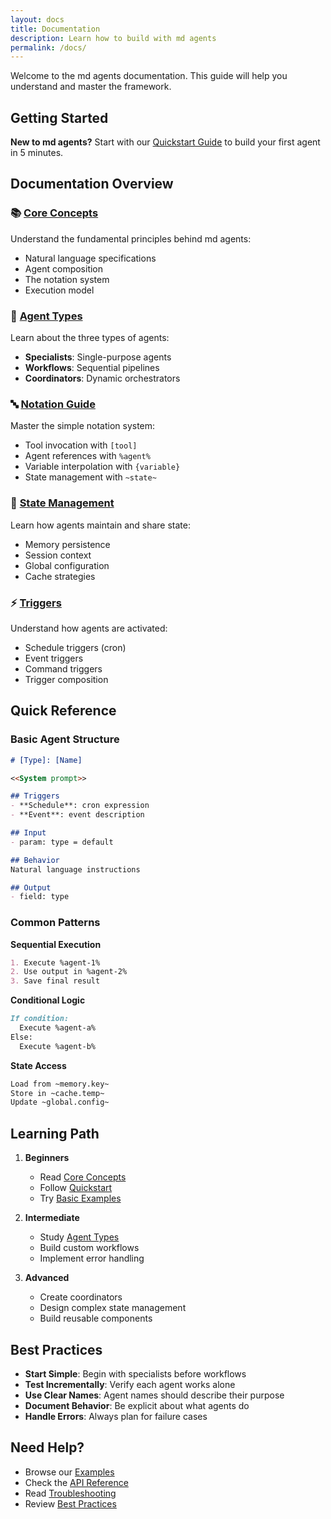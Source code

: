 ```yaml
---
layout: docs
title: Documentation
description: Learn how to build with md agents
permalink: /docs/
---
```


Welcome to the md agents documentation. This guide will help you understand and master the framework.

## Getting Started

<div class="alert alert-info">
<strong>New to md agents?</strong> Start with our <a href="/quickstart/">Quickstart Guide</a> to build your first agent in 5 minutes.
</div>

## Documentation Overview

### 📚 [Core Concepts](/docs/concepts/)
Understand the fundamental principles behind md agents:
- Natural language specifications
- Agent composition
- The notation system
- Execution model

### 🎯 [Agent Types](/docs/agent-types/)
Learn about the three types of agents:
- **Specialists**: Single-purpose agents
- **Workflows**: Sequential pipelines
- **Coordinators**: Dynamic orchestrators

### 🔤 [Notation Guide](/docs/notation/)
Master the simple notation system:
- Tool invocation with `[tool]`
- Agent references with `%agent%`
- Variable interpolation with `{variable}`
- State management with `~state~`

### 💾 [State Management](/docs/state/)
Learn how agents maintain and share state:
- Memory persistence
- Session context
- Global configuration
- Cache strategies

### ⚡ [Triggers](/docs/triggers/)
Understand how agents are activated:
- Schedule triggers (cron)
- Event triggers
- Command triggers
- Trigger composition

## Quick Reference

### Basic Agent Structure

```markdown
# [Type]: [Name]

<<System prompt>>

## Triggers
- **Schedule**: cron expression
- **Event**: event description

## Input
- param: type = default

## Behavior
Natural language instructions

## Output
- field: type
```

### Common Patterns

**Sequential Execution**
```markdown
1. Execute %agent-1%
2. Use output in %agent-2%
3. Save final result
```

**Conditional Logic**
```markdown
If condition:
  Execute %agent-a%
Else:
  Execute %agent-b%
```

**State Access**
```markdown
Load from ~memory.key~
Store in ~cache.temp~
Update ~global.config~
```

## Learning Path

1. **Beginners**
   - Read [Core Concepts](/docs/concepts/)
   - Follow [Quickstart](/quickstart/)
   - Try [Basic Examples](/examples/basic/)

2. **Intermediate**
   - Study [Agent Types](/docs/agent-types/)
   - Build custom workflows
   - Implement error handling

3. **Advanced**
   - Create coordinators
   - Design complex state management
   - Build reusable components

## Best Practices

- **Start Simple**: Begin with specialists before workflows
- **Test Incrementally**: Verify each agent works alone
- **Use Clear Names**: Agent names should describe their purpose
- **Document Behavior**: Be explicit about what agents do
- **Handle Errors**: Always plan for failure cases

## Need Help?

- Browse our [Examples](/examples/)
- Check the [API Reference](/api/)
- Read [Troubleshooting](/debugging/)
- Review [Best Practices](/best-practices/)
